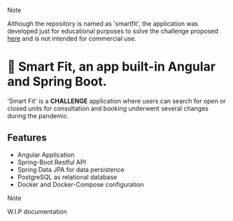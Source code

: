 > [!NOTE]
> Although the repository is named as 'smartfit', the application was developed just for educational purposes to solve the challenge proposed [here](#https://github.com/bioritmo/front-end-code-challenge-smartsite) and is not intended for commercial use.

# 🌱 Smart Fit, an app built-in Angular and Spring Boot.

'Smart Fit' is a **CHALLENGE** application where users can search for open or closed units for consultation and booking underwent several changes during the pandemic. 

## Features

* Angular Application
* Spring-Boot Restful API
* Spring Data JPA for data persistence
* PostgreSQL as relational database
* Docker and Docker-Compose configuration

> [!NOTE]
> W.I.P documentation